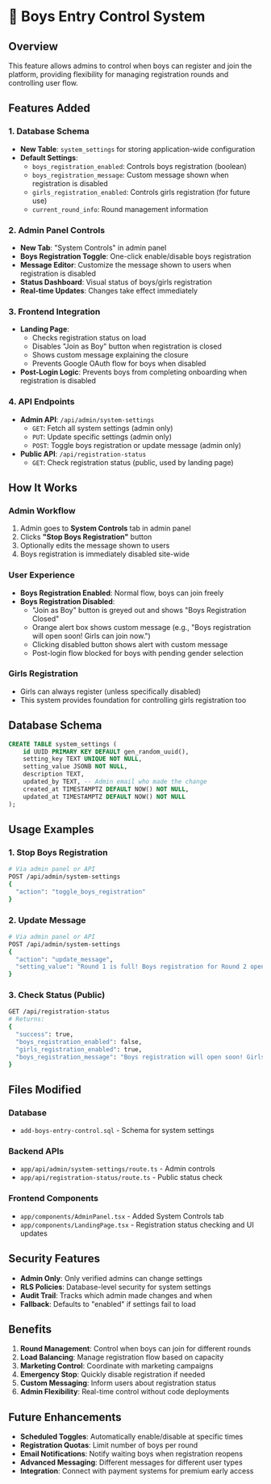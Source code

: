 # 🚫 Boys Entry Control System

## Overview
This feature allows admins to control when boys can register and join the platform, providing flexibility for managing registration rounds and controlling user flow.

## Features Added

### 1. Database Schema
- **New Table**: `system_settings` for storing application-wide configuration
- **Default Settings**:
  - `boys_registration_enabled`: Controls boys registration (boolean)
  - `boys_registration_message`: Custom message shown when registration is disabled
  - `girls_registration_enabled`: Controls girls registration (for future use)
  - `current_round_info`: Round management information

### 2. Admin Panel Controls
- **New Tab**: "System Controls" in admin panel
- **Boys Registration Toggle**: One-click enable/disable boys registration
- **Message Editor**: Customize the message shown to users when registration is disabled
- **Status Dashboard**: Visual status of boys/girls registration
- **Real-time Updates**: Changes take effect immediately

### 3. Frontend Integration
- **Landing Page**: 
  - Checks registration status on load
  - Disables "Join as Boy" button when registration is closed
  - Shows custom message explaining the closure
  - Prevents Google OAuth flow for boys when disabled
- **Post-Login Logic**: Prevents boys from completing onboarding when registration is disabled

### 4. API Endpoints
- **Admin API**: `/api/admin/system-settings`
  - `GET`: Fetch all system settings (admin only)
  - `PUT`: Update specific settings (admin only)
  - `POST`: Toggle boys registration or update message (admin only)
- **Public API**: `/api/registration-status`
  - `GET`: Check registration status (public, used by landing page)

## How It Works

### Admin Workflow
1. Admin goes to **System Controls** tab in admin panel
2. Clicks **"Stop Boys Registration"** button
3. Optionally edits the message shown to users
4. Boys registration is immediately disabled site-wide

### User Experience
- **Boys Registration Enabled**: Normal flow, boys can join freely
- **Boys Registration Disabled**:
  - "Join as Boy" button is greyed out and shows "Boys Registration Closed"
  - Orange alert box shows custom message (e.g., "Boys registration will open soon! Girls can join now.")
  - Clicking disabled button shows alert with custom message
  - Post-login flow blocked for boys with pending gender selection

### Girls Registration
- Girls can always register (unless specifically disabled)
- This system provides foundation for controlling girls registration too

## Database Schema

```sql
CREATE TABLE system_settings (
    id UUID PRIMARY KEY DEFAULT gen_random_uuid(),
    setting_key TEXT UNIQUE NOT NULL,
    setting_value JSONB NOT NULL,
    description TEXT,
    updated_by TEXT, -- Admin email who made the change
    created_at TIMESTAMPTZ DEFAULT NOW() NOT NULL,
    updated_at TIMESTAMPTZ DEFAULT NOW() NOT NULL
);
```

## Usage Examples

### 1. Stop Boys Registration
```bash
# Via admin panel or API
POST /api/admin/system-settings
{
  "action": "toggle_boys_registration"
}
```

### 2. Update Message
```bash
# Via admin panel or API
POST /api/admin/system-settings
{
  "action": "update_message",
  "setting_value": "Round 1 is full! Boys registration for Round 2 opens on [date]."
}
```

### 3. Check Status (Public)
```bash
GET /api/registration-status
# Returns:
{
  "success": true,
  "boys_registration_enabled": false,
  "girls_registration_enabled": true,
  "boys_registration_message": "Boys registration will open soon! Girls can join now."
}
```

## Files Modified

### Database
- `add-boys-entry-control.sql` - Schema for system settings

### Backend APIs
- `app/api/admin/system-settings/route.ts` - Admin controls
- `app/api/registration-status/route.ts` - Public status check

### Frontend Components
- `app/components/AdminPanel.tsx` - Added System Controls tab
- `app/components/LandingPage.tsx` - Registration status checking and UI updates

## Security Features

- **Admin Only**: Only verified admins can change settings
- **RLS Policies**: Database-level security for system settings
- **Audit Trail**: Tracks which admin made changes and when
- **Fallback**: Defaults to "enabled" if settings fail to load

## Benefits

1. **Round Management**: Control when boys can join for different rounds
2. **Load Balancing**: Manage registration flow based on capacity
3. **Marketing Control**: Coordinate with marketing campaigns
4. **Emergency Stop**: Quickly disable registration if needed
5. **Custom Messaging**: Inform users about registration status
6. **Admin Flexibility**: Real-time control without code deployments

## Future Enhancements

- **Scheduled Toggles**: Automatically enable/disable at specific times
- **Registration Quotas**: Limit number of boys per round
- **Email Notifications**: Notify waiting boys when registration reopens
- **Advanced Messaging**: Different messages for different user types
- **Integration**: Connect with payment systems for premium early access
